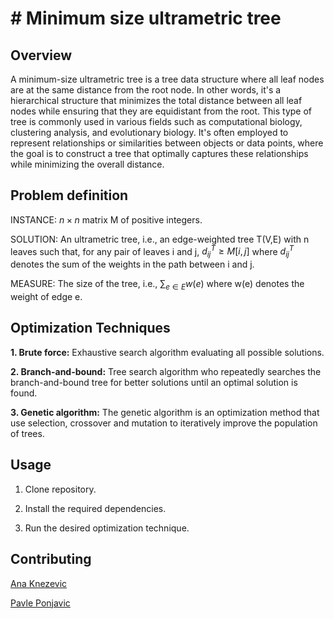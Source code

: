 # # Minimum size ultrametric tree
## Overview
A minimum-size ultrametric tree is a tree data structure where all leaf nodes are at the same distance from the root node. In other words, it's a hierarchical structure that minimizes the total distance between all leaf nodes while ensuring that they are equidistant from the root. This type of tree is commonly used in various fields such as computational biology, clustering analysis, and evolutionary biology. It's often employed to represent relationships or similarities between objects or data points, where the goal is to construct a tree that optimally captures these relationships while minimizing the overall distance.

## Problem definition
INSTANCE:  $n\times n$ matrix M of positive integers.

SOLUTION: An ultrametric tree, i.e., an edge-weighted tree T(V,E) with n leaves such that, for any pair of leaves i and j, $d_{ij}^T \geq M[i,j]$ where $d_{ij}^T$ denotes the sum of the weights in the path between i and j.

MEASURE: The size of the tree, i.e., $\sum_{e \in E} w(e)$ where w(e) denotes the weight of edge e. 

## Optimization Techniques
**1. Brute force:** Exhaustive search algorithm evaluating all possible solutions.

**2. Branch-and-bound:** Tree search algorithm who repeatedly searches the branch-and-bound tree for better solutions until an optimal solution is found.

**3. Genetic algorithm:** The genetic algorithm is an optimization method that use selection, crossover and mutation to iteratively improve the population of trees. 
## Usage
1. Clone repository.
   
2. Install the required dependencies.
 
3. Run the desired optimization technique.

## Contributing
[Ana Knezevic](https://github.com/anaknezeviic)

[Pavle Ponjavic](https://github.com/pavlee12)
